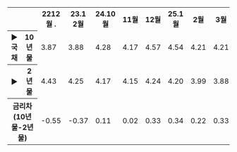 <table><tbody><tr><td></td><td></td><th>2212월 .</th><th>23.1 2월</th><th>24.10월</th><th>11월</th><th>12월</th><th>25.1월</th><th>2월</th><th>3월</th><th>4월</th></tr><tr><th>► 국채</th><th>10년물</th><td>3.87</td><td>3.88</td><td>4.28</td><td>4.17</td><td>4.57</td><td>4.54</td><td>4.21</td><td>4.21</td><td>4.16</td></tr><tr><th>►</th><th>2년물</th><td>4.43</td><td>4.25</td><td>4.17</td><td>4.15</td><td>4.24</td><td>4.20</td><td>3.99</td><td>3.88</td><td>3.60</td></tr><tr><th colspan="2">금리차(10년물-2년물)</th><td>-0.55</td><td>-0.37</td><td>0.11</td><td>0.02</td><td>0.33</td><td>0.34</td><td>0.22</td><td>0.33</td><td>0.56</td></tr></tbody></table>